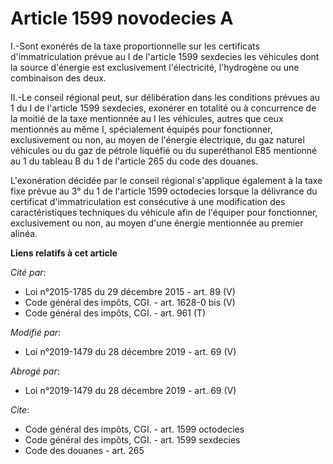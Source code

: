 # Article 1599 novodecies A

I.-Sont exonérés de la taxe proportionnelle sur les certificats d'immatriculation prévue au I de l'article 1599 sexdecies les
véhicules dont la source d'énergie est exclusivement l'électricité, l'hydrogène ou une combinaison des deux. 

II.-Le conseil régional peut, sur délibération dans les conditions prévues au 1 du I de l'article 1599 sexdecies, exonérer en
totalité ou à concurrence de la moitié de la taxe mentionnée au I les véhicules, autres que ceux mentionnés au même I,
spécialement équipés pour fonctionner, exclusivement ou non, au moyen de l'énergie électrique, du gaz naturel véhicules ou du
gaz de pétrole liquéfié ou du superéthanol E85 mentionné au 1 du tableau B du 1 de l'article 265 du code des douanes. 

L'exonération décidée par le conseil régional s'applique également à la taxe fixe prévue au 3° du 1 de l'article 1599
octodecies lorsque la délivrance du certificat d'immatriculation est consécutive à une modification des caractéristiques
techniques du véhicule afin de l'équiper pour fonctionner, exclusivement ou non, au moyen d'une énergie mentionnée au premier
alinéa.

**Liens relatifs à cet article**

_Cité par_:

  - Loi n°2015-1785 du 29 décembre 2015 - art. 89 (V)
  - Code général des impôts, CGI. - art. 1628-0 bis (V)
  - Code général des impôts, CGI. - art. 961 (T)

_Modifié par_:

  - Loi n°2019-1479 du 28 décembre 2019 - art. 69 (V)

_Abrogé par_:

  - Loi n°2019-1479 du 28 décembre 2019 - art. 69 (V)

_Cite_:

  - Code général des impôts, CGI. - art. 1599 octodecies
  - Code général des impôts, CGI. - art. 1599 sexdecies
  - Code des douanes - art. 265

